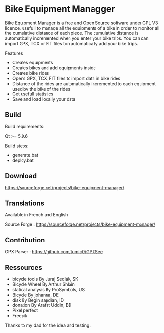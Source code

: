 # Bike Equipment Managger

Bike Equipment Manager is a free and Open Source software under GPL V3 licence, usefull to manage all the equipments of a bike in order to monitor all the cumulative distance of each piece.
The cumulative distance is automatically incremented when you enter your bike trips.
You can can import GPX, TCX or FIT files ton automatically add your bike trips.

Features
* Creates equipments
* Creates bikes and add equipments inside
* Creates bike rides
* Opens GPX, TCX, FIT files to import data in bike rides
* Distance of the rides are automatically incremented to each equipment used by the bike of the rides
* Get usefull statistics
* Save and load locally your data

## Build

Build requirements:

Qt >= 5.9.6 

Build steps:
* generate.bat
* deploy.bat

## Download
https://sourceforge.net/projects/bike-equipment-manager/

## Translations
Available in French and English

Source Forge :
https://sourceforge.net/projects/bike-equipment-manager/

## Contribution

GPX Parser :
https://github.com/tumic0/GPXSee

## Ressources
* bicycle tools By Juraj Sedlák, SK 
* Bicycle Wheel By Arthur Shlain 
* statical analysis By ProSymbols, US 
* Bicycle By johanna, DE 
* disk By Begin sapdian, ID 
* donation By Arafat Uddin, BD 
* Pixel perfect
* Freepik


Thanks to my dad for the idea and testing.